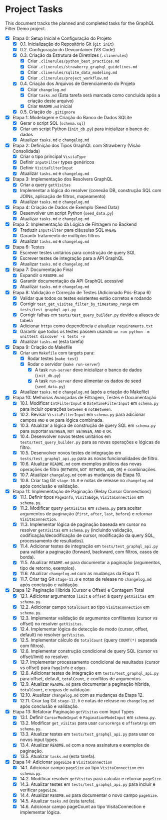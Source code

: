 # Project Tasks

This document tracks the planned and completed tasks for the GraphQL Filter Demo project.

- [x] Etapa 0: Setup Inicial e Configuração do Projeto
    - [x] 0.1. Inicialização do Repositório Git (`git init`)
    - [x] 0.2. Configuração do Devcontainer (VS Code)
    - [x] 0.3. Criação da Estrutura de Diretrizes (`.clinerules`)
        - [x] Criar `.clinerules/python_best_practices.md`
        - [x] Criar `.clinerules/strawberry_graphql_guidelines.md`
        - [x] Criar `.clinerules/sqlite_data_modeling.md`
        - [x] Criar `.clinerules/project_workflow.md`
    - [x] 0.4. Criação dos Arquivos de Gerenciamento do Projeto
        - [x] Criar `changelog.md`
        - [x] Criar `tasks.md` (Esta tarefa será marcada como concluída após a criação deste arquivo)
        - [x] Criar `README.md` inicial
    - [x] 0.5. Criação do `.gitignore`

- [x] Etapa 1: Modelagem e Criação do Banco de Dados SQLite
    - [x] Gerar o script SQL (`schema.sql`)
    - [x] Criar um script Python (`init_db.py`) para inicializar o banco de dados
    - [x] Atualizar `tasks.md` e `changelog.md`

- [x] Etapa 2: Definição dos Tipos GraphQL com Strawberry (Visão Consolidada)
    - [x] Criar o tipo principal `VisitaType`
    - [x] Definir `InputFilter` types genéricos
    - [x] Definir `VisitaFilterInput`
    - [x] Atualizar `tasks.md` e `changelog.md`

- [x] Etapa 3: Implementação dos Resolvers GraphQL
    - [x] Criar a query `getVisitas`
    - [x] Implementar a lógica do resolver (conexão DB, construção SQL com JOINs, aplicação de filtros, mapeamento)
    - [x] Atualizar `tasks.md` e `changelog.md`

- [x] Etapa 4: Criação de Dados de Exemplo (Seed Data)
    - [x] Desenvolver um script Python (`seed_data.py`)
    - [x] Atualizar `tasks.md` e `changelog.md`

- [x] Etapa 5: Implementação da Lógica de Filtragem no Backend
    - [x] Traduzir `InputFilter` para cláusulas SQL `WHERE`
    - [x] Garantir tratamento de múltiplos filtros
    - [x] Atualizar `tasks.md` e `changelog.md`

- [x] Etapa 6: Testes
    - [x] Escrever testes unitários para construção de query SQL
    - [x] Escrever testes de integração para a API GraphQL
    - [x] Atualizar `tasks.md` e `changelog.md`

- [x] Etapa 7: Documentação Final
    - [x] Expandir o `README.md`
    - [x] Garantir documentação da API GraphQL acessível
    - [x] Atualizar `tasks.md` e `changelog.md`

- [x] Etapa 8: Validação e Correção de Testes (Adicionado Pós-Etapa 6)
    - [x] Validar que todos os testes existentes estão corretos e rodando
    - [x] Corrigir `test_get_visitas_filter_by_timestamp_range` em `tests/test_graphql_api.py`
    - [x] Corrigir falhas em `tests/test_query_builder.py` devido a aliases de tabela
    - [x] Adicionar `httpx` como dependência e atualizar `requirements.txt`
    - [x] Garantir que todos os testes passem usando `uv run python -m unittest discover -s tests -v`
    - [x] Atualizar `tasks.md` (esta tarefa)

- [x] Etapa 9: Criação do Makefile
    - [x] Criar um `Makefile` com targets para:
        - [x] Rodar testes (`make test`)
        - [x] Rodar o servidor (`make run-server`)
            - [x] A task `run-server` deve inicializar o banco de dados (`init_db.py`)
            - [x] A task `run-server` deve alimentar os dados de seed (`seed_data.py`)
    - [x] Atualizar `tasks.md` e `changelog.md` (após a criação do Makefile)

- [x] Etapa 10: Melhorias Avançadas de Filtragem, Testes e Documentação
    - [x] 10.1. Modificar `IntFilterInput` e `DateTimeFilterInput` em `schema.py` para incluir operações `between` e `notBetween`.
    - [x] 10.2. Revisar `VisitaFilterInput` em `schema.py` para adicionar campos `AND` e `OR` para lógica combinada.
    - [x] 10.3. Atualizar a lógica de construção de query SQL em `schema.py` para suportar `BETWEEN`, `NOT BETWEEN`, `AND` e `OR`.
    - [x] 10.4. Desenvolver novos testes unitários em `tests/test_query_builder.py` para as novas operações e lógicas de filtro.
    - [x] 10.5. Desenvolver novos testes de integração em `tests/test_graphql_api.py` para as novas funcionalidades de filtro.
    - [x] 10.6. Atualizar `README.md` com exemplos práticos das novas operações de filtro (`BETWEEN`, `NOT BETWEEN`, `AND`, `OR`) e combinações.
    - [x] 10.7. Atualizar `changelog.md` com as mudanças da Etapa 10.
    - [x] 10.8. Criar tag Git `stage-10.0` e notas de release no `changelog.md` após conclusão e validação.

- [x] Etapa 11: Implementação de Paginação (Relay Cursor Connections)
    - [x] 11.1. Definir tipos `PageInfo`, `VisitaEdge`, `VisitaConnection` em `schema.py`.
    - [x] 11.2. Modificar query `getVisitas` em `schema.py` para aceitar argumentos de paginação (`first`, `after`, `last`, `before`) e retornar `VisitaConnection`.
    - [x] 11.3. Implementar lógica de paginação baseada em cursor no resolver `getVisitas` em `schema.py` (incluindo validação, codificação/decodificação de cursor, modificação da query SQL, processamento de resultados).
    - [x] 11.4. Adicionar testes de integração em `tests/test_graphql_api.py` para validar a paginação (forward, backward, com filtros, casos de borda).
    - [x] 11.5. Atualizar `README.md` para documentar a paginação (argumentos, tipo de retorno, exemplos).
    - [x] 11.6. Atualizar `changelog.md` com as mudanças da Etapa 11.
    - [x] 11.7. Criar tag Git `stage-11.0` e notas de release no `changelog.md` após conclusão e validação.

- [x] Etapa 12: Paginação Híbrida (Cursor e Offset) e Contagem Total
    - [x] 12.1. Adicionar argumentos `limit` e `offset` à query `getVisitas` em `schema.py`.
    - [x] 12.2. Adicionar campo `totalCount` ao tipo `VisitaConnection` em `schema.py`.
    - [x] 12.3. Implementar validação de argumentos conflitantes (cursor vs offset) no resolver `getVisitas`.
    - [x] 12.4. Implementar lógica de detecção de modo (cursor, offset, default) no resolver `getVisitas`.
    - [x] 12.5. Implementar cálculo de `totalCount` (query `COUNT(*)` separada com filtros).
    - [x] 12.6. Implementar construção condicional de query SQL (cursor vs offset/limit) no resolver.
    - [x] 12.7. Implementar processamento condicional de resultados (cursor vs offset) para `PageInfo` e `edges`.
    - [x] 12.8. Adicionar testes de integração em `tests/test_graphql_api.py` para offset, default, `totalCount`, e conflitos de argumentos.
    - [x] 12.9. Atualizar `README.md` para documentar a paginação híbrida, `totalCount`, e regras de validação.
    - [x] 12.10. Atualizar `changelog.md` com as mudanças da Etapa 12.
    - [x] 12.11. Criar tag Git `stage-12.0` e notas de release no `changelog.md` após conclusão e validação.

- [x] Etapa 13: Refatorar Paginação `getVisitas` com Input Types
    - [x] 13.1. Definir `CursorModeInput` e `PaginationModeInput` em `schema.py`.
    - [x] 13.2. Modificar `get_visitas` para usar `cursorArgs` e `offsetArgs` em `schema.py`.
    - [x] 13.3. Atualizar testes em `tests/test_graphql_api.py` para usar os novos input types.
    - [x] 13.4. Atualizar `README.md` com a nova assinatura e exemplos de paginação.
    - [x] 13.5. Atualizar `tasks.md` (esta tarefa).

- [x] Etapa 14: Adicionar `pageSize` a `VisitaConnection`
    - [x] 14.1. Adicionar campo `pageSize` ao tipo `VisitaConnection` em `schema.py`.
    - [x] 14.2. Modificar resolver `getVisitas` para calcular e retornar `pageSize`.
    - [x] 14.3. Atualizar testes em `tests/test_graphql_api.py` para incluir e verificar `pageSize`.
    - [x] 14.4. Atualizar `README.md` para documentar o novo campo `pageSize`.
    - [x] 14.5. Atualizar `tasks.md` (esta tarefa).
    - [x] 14.6. Adicionar campo pageCount ao tipo VisitaConnection e implementar lógica.
